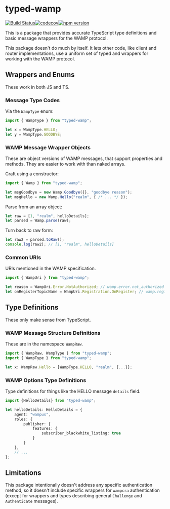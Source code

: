 # typed-wamp

[![Build Status](https://travis-ci.org/GregRos/typed-wamp.svg?branch=master)](https://travis-ci.org/GregRos/typed-wamp)[![codecov](https://codecov.io/gh/GregRos/typed-wamp/branch/master/graph/badge.svg)](https://codecov.io/gh/GregRos/typed-wamp)[![npm version](https://badge.fury.io/js/typed-wamp.svg)](https://badge.fury.io/js/typed-wamp)

This is a package that provides accurate TypeScript type definitions and basic message wrappers for the WAMP protocol.

This package doesn't do much by itself. It lets other code, like client and router implementations, use a uniform set of typed and wrappers for working with the WAMP protocol.

## Wrappers and Enums

These work in both JS and TS.

### Message Type Codes

Via the `WampType` enum:

```typescript
import { WampType } from "typed-wamp";

let x = WampType.HELLO;
let y = WampType.GOODBYE;
```

###  WAMP Message Wrapper Objects

These are object versions of WAMP messages, that support properties and methods. They are easier to work with than naked arrays.

Craft using a constructor:

```typescript
import { Wamp } from "typed-wamp";

let msgGoodbye = new Wamp.Goodbye({}, "goodbye reason");
let msgHello = new Wamp.Hello("realm", { /* ... */ });
```

Parse from an array object:

```typescript
let raw = [1, "realm", helloDetails];
let parsed = Wamp.parse(raw);
```

Turn back to raw form:

```typescript
let raw2 = parsed.toRaw();
console.log(raw2); // [1, "realm", helloDetails]
```

### Common URIs

URIs mentioned in the WAMP specification.

```typescript
import { WampUri } from "typed-wamp";

let reason = WampUri.Error.NotAuthorized; // wamp.error.not_authorized
let onRegisterTopicName = WampUri.Registration.OnRegister; // wamp.registration.on_register
```

## Type Definitions

These only make sense from TypeScript.

### WAMP Message Structure Definitions

These are in the namespace `WampRaw`. 

```typescript
import { WampRaw, WampType } from "typed-wamp";
import { WampType } from "typed-wamp";

let x: WampRaw.Hello = [WampType.HELLO, "realm", {...}];
```

### WAMP Options Type Definitions

Type definitions for things like the HELLO message `details` field.

```typescript
import {HelloDetails} from "typed-wamp";

let helloDetails: HelloDetails = {
    agent: "wampus",
    roles: {
        publisher: {
            features: {
                subscriber_blackwhite_listing: true
            }
        }
    },
    // ...
};
```

## Limitations

This package intentionally doesn't address any specific authentication method, so it doesn't include specific wrappers for `wampcra` authentication (except for wrappers and types describing general `Challenge` and `Authenticate` messages). 